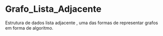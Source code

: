 # Grafo_Lista_Adjacente
Estrutura de dados  lista adjacente ,  uma das formas de representar grafos em forma de algoritmo.
